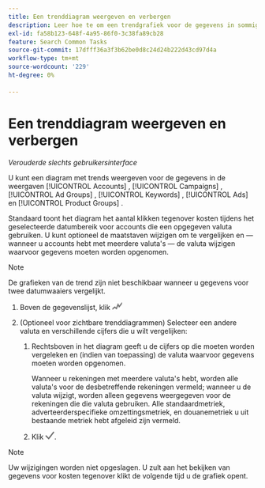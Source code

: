 ```yaml
---
title: Een trenddiagram weergeven en verbergen
description: Leer hoe te om een trendgrafiek voor de gegevens in sommige meningen van het campagnebeheer te bekijken en te verbergen.
exl-id: fa58b123-648f-4a95-86f0-3c38fa89cb28
feature: Search Common Tasks
source-git-commit: 17dfff36a3f3b62be0d8c24d24b222d43cd97d4a
workflow-type: tm+mt
source-wordcount: '229'
ht-degree: 0%

---
```


# Een trenddiagram weergeven en verbergen

*Verouderde slechts gebruikersinterface*

U kunt een diagram met trends weergeven voor de gegevens in de weergaven [!UICONTROL Accounts] , [!UICONTROL Campaigns] , [!UICONTROL Ad Groups] , [!UICONTROL Keywords] , [!UICONTROL Ads] en [!UICONTROL Product Groups] .

Standaard toont het diagram het aantal klikken tegenover kosten tijdens het geselecteerde datumbereik voor accounts die een opgegeven valuta gebruiken. U kunt optioneel de maatstaven wijzigen om te vergelijken en — wanneer u accounts hebt met meerdere valuta&#39;s — de valuta wijzigen waarvoor gegevens moeten worden opgenomen.

>[!NOTE]
>
>De grafieken van de trend zijn niet beschikbaar wanneer u gegevens voor twee datumwaaiers vergelijkt.

1. Boven de gegevenslijst, klik ![ Haaien ](/help/search-social-commerce/assets/trend-chart.png " om een verborgen trendgrafiek te tonen of een zichtbare trendgrafiek te verbergen.")

1. (Optioneel voor zichtbare trenddiagrammen) Selecteer een andere valuta en verschillende cijfers die u wilt vergelijken:

   1. Rechtsboven in het diagram geeft u de cijfers op die moeten worden vergeleken en (indien van toepassing) de valuta waarvoor gegevens moeten worden opgenomen.

      Wanneer u rekeningen met meerdere valuta&#39;s hebt, worden alle valuta&#39;s voor de desbetreffende rekeningen vermeld; wanneer u de valuta wijzigt, worden alleen gegevens weergegeven voor de rekeningen die die valuta gebruiken. Alle standaardmetriek, adverteerderspecifieke omzettingsmetriek, en douanemetriek u uit bestaande metriek hebt afgeleid zijn vermeld.

   1. Klik ![ sparen ](/help/search-social-commerce/assets/save-checkmark.png " ").

>[!NOTE]
>
>Uw wijzigingen worden niet opgeslagen. U zult aan het bekijken van gegevens voor kosten tegenover klikt de volgende tijd u de grafiek opent.
